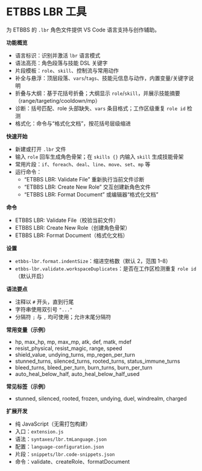 ETBBS LBR 工具
===============

为 ETBBS 的 `.lbr` 角色文件提供 VS Code 语言支持与创作辅助。

**功能概览**
- 语言标识：识别并激活 `lbr` 语言模式
- 语法高亮：角色段落与技能 DSL 关键字
- 片段模板：`role`、`skill`、控制流与常用动作
- 补全与悬浮：顶层段落、`vars`/`tags`、技能元信息与动作，内置变量/关键字说明
- 折叠与大纲：基于花括号折叠；大纲显示 `role`/`skill`，并展示技能摘要（range/targeting/cooldown/mp）
- 诊断：括号匹配、role 头部缺失、`vars` 条目格式；工作区级重复 `role id` 检测
- 格式化：命令与“格式化文档”，按花括号层级缩进

**快速开始**
- 新建或打开 `.lbr` 文件
- 输入 `role` 回车生成角色骨架；在 `skills {}` 内输入 `skill` 生成技能骨架
- 常用片段：`if`、`foreach`、`deal`、`line`、`move`、`set`、`mp` 等
- 运行命令：
  - “ETBBS LBR: Validate File” 重新执行当前文件诊断
  - “ETBBS LBR: Create New Role” 交互创建新角色文件
  - “ETBBS LBR: Format Document” 或编辑器“格式化文档”

**命令**
- ETBBS LBR: Validate File（校验当前文件）
- ETBBS LBR: Create New Role（创建角色骨架）
- ETBBS LBR: Format Document（格式化文档）

**设置**
- `etbbs-lbr.format.indentSize`：缩进空格数（默认 2，范围 1–8）
- `etbbs-lbr.validate.workspaceDuplicates`：是否在工作区检测重复 `role id`（默认开启）

**语法要点**
- 注释以 `#` 开头，直到行尾
- 字符串使用双引号 `"..."`
- 分隔符 `;` 与 `,` 均可使用；允许末尾分隔符

**常用变量（示例）**
- hp, max_hp, mp, max_mp, atk, def, matk, mdef
- resist_physical, resist_magic, range, speed
- shield_value, undying_turns, mp_regen_per_turn
- stunned_turns, silenced_turns, rooted_turns, status_immune_turns
- bleed_turns, bleed_per_turn, burn_turns, burn_per_turn
- auto_heal_below_half, auto_heal_below_half_used

**常见标签（示例）**
- stunned, silenced, rooted, frozen, undying, duel, windrealm, charged

**扩展开发**
- 纯 JavaScript（无需打包构建）
- 入口：`extension.js`
- 语法：`syntaxes/lbr.tmLanguage.json`
- 配置：`language-configuration.json`
- 片段：`snippets/lbr.code-snippets.json`
- 命令：validate、createRole、formatDocument

